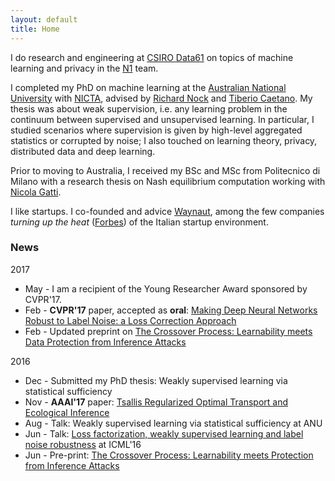 ```yaml
---
layout: default
title: Home
---
```


I do research and engineering at [CSIRO Data61](http://www.data61.csiro.au) on
topics of machine learning and privacy in the [N1](http://www.n1analytics.com) team.

I completed my PhD on machine learning at the
[Australian National University](https://www.anu.edu.au) with [NICTA](https://www.nicta.com.au), advised by
[Richard Nock](http://users.cecs.anu.edu.au/~rnock/) and
[Tiberio Caetano](http://www.tiberiocaetano.com). My thesis was about
weak supervision, i.e. any learning problem in the continuum between supervised and
unsupervised learning. In particular, I studied scenarios where supervision is given by high-level aggregated statistics or corrupted by noise; I also touched on learning theory, privacy, distributed data and deep learning.

Prior to moving to Australia, I received my BSc and MSc from Politecnico di Milano with
a research thesis on Nash equilibrium computation working with
[Nicola Gatti](http://home.deib.polimi.it/ngatti/Nicola_Gatti__Homepage.html).

I like startups. I co-founded and advice [Waynaut](http://www.waynaut.com), among the few companies
*turning up the heat* ([Forbes](http://lnkd.in/d3UGMsx)) of the Italian startup environment.

### News
2017

- May - I am a recipient of the Young Researcher Award sponsored by CVPR'17.
- Feb - **CVPR'17** paper, accepted as **oral**:
[Making Deep Neural Networks Robust to Label Noise: a Loss Correction Approach](http://arxiv.org/abs/1609.03683)
- Feb - Updated preprint on [The Crossover Process: Learnability meets Data Protection from Inference Attacks](https://arxiv.org/abs/1606.04160)

2016

- Dec - Submitted my PhD thesis: Weakly supervised learning via statistical sufficiency
- Nov - **AAAI'17** paper: [Tsallis Regularized Optimal Transport and Ecological Inference](https://arxiv.org/abs/1609.04495)
- Aug - Talk: Weakly supervised learning via statistical sufficiency at ANU
- Jun - Talk: [Loss factorization, weakly supervised learning and label noise robustness]({{site.baseurl}}assets/paper/2016_ICML.pdf) at ICML'16
- Jun - Pre-print: [The Crossover Process: Learnability meets Protection from Inference Attacks](https://arxiv.org/abs/1606.04160)
